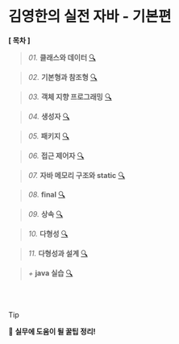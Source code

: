 # 김영한의 실전 자바 - 기본편

**[ 목차 ]**


> *01.* **클래스와 데이터** [ 🔍 ](https://github.com/Kim-SeongSu/Inflearn/blob/main/02.%20%EC%9E%90%EB%B0%94%20%EA%B8%B0%EB%B3%B8%ED%8E%B8/01.%20%ED%81%B4%EB%9E%98%EC%8A%A4%EC%99%80%20%EB%8D%B0%EC%9D%B4%ED%84%B0.md)

> *02.* **기본형과 참조형** [ 🔍 ]()

> *03.* **객체 지향 프로그래밍** [ 🔍 ]()

> *04.* **생성자** [ 🔍 ]()

> *05.* **패키지** [ 🔍 ]()

> *06.* **접근 제어자** [ 🔍 ]()

> *07.* **자바 메모리 구조와 static** [ 🔍 ]()

> *08.* **final** [ 🔍 ]()

> *09.* **상속** [ 🔍 ]()

> *10.* **다형성** [ 🔍 ]()

> *11.* **다형성과 설계** [ 🔍 ]()

> *+* **java 실습** [ 🔍 ]()
<br>


## 
> [!TIP]
> 🔆 **실무에 도움이 될 꿀팁 정리!**
